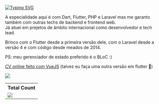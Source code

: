 [![Typing SVG](https://readme-typing-svg.demolab.com?font=Black+Ops+One&pause=1000&multiline=true&random=false&width=435&lines=Bem+vindo+ao+meu+cafofo)](https://git.io/typing-svg)

A especialidade aqui é com Dart, Flutter, PHP e Laravel mas me garanto também com outras techs de backend e frontend web.    
Já atuei em prejetos de âmbito internacional como desenvolvedor e tech lead. 

Brinco com o Flutter desde a primeira versão dele, com o Laravel desde a versão 4 e com código desde meados de 2014. 

PS: meu gerenciador de estado preferido é o BLoC :)

[CV online feito com VueJS](https://luciencorreia.github.io/cv_vuejs/) (talvez eu faça uma outra versão em flutter 👀)  
  
![](https://skills.thijs.gg/icons?i=js,html,css,flutter,dart,laravel,php,docker,kubernetes,vue,angular,git,github,gitlab)


  <table>
    <tr>
      <!-- <th>Profile Views</th> -->
      <th>Total Count</th>
    </tr>
    <tr>
      <!-- <td>
        <div align="center">
          <a href="https://github.com/Thinkright20"><img src="https://github.com/Thinkright20.png" alt="@Thinkright20" width="52" /></a>
          <br />
          <a align="center" href="https://github.com/thinkright20"><b>Thinkright20</b></a>
        </b>
      </td> -->
      <!-- Profile Views -->
      <td>
         <a href="https://github.com/LucienCorreia"> <img src="https://komarev.com/ghpvc/?username=LucienCorreia&style=for-the-badge&color=brightgreen"> </a>
      </td>
    </tr>
  </table>
